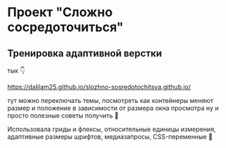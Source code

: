 # Проект "Сложно сосредоточиться"
## Тренировка адаптивной верстки

тык 👇 

https://dalilam25.github.io/slozhno-sosredotochitsya.github.io/

тут можно переключать темы, посмотреть как контейнеры меняют размер и положение в зависимости от размера окна просмотра
ну и просто полезные советы получить 💟

Использовала гриды и флексы, относительные единицы измерения, адаптивные размеры шрифтов, медиазапросы, CSS-переменные 🙌
